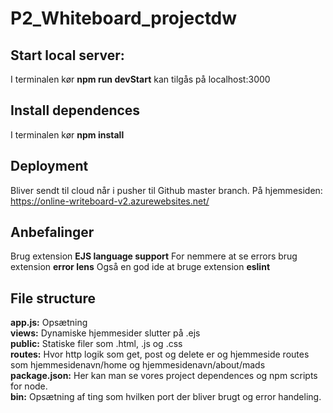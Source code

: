 # P2_Whiteboard_projectdw

## Start local server:
I terminalen kør **npm run devStart**
kan tilgås på localhost:3000

## Install dependences
I terminalen kør **npm install**

## Deployment
Bliver sendt til cloud når i pusher til Github master branch.
På hjemmesiden: https://online-writeboard-v2.azurewebsites.net/

## Anbefalinger
Brug extension **EJS language support**
For nemmere at se errors brug extension **error lens**
Også en god ide at bruge extension **eslint**

## File structure
**app.js:** Opsætning  
**views:** Dynamiske hjemmesider slutter på .ejs  
**public:** Statiske filer som .html, .js og .css  
**routes:** Hvor http logik som get, post og delete er og hjemmeside routes som hjemmesidenavn/home og hjemmesidenavn/about/mads  
**package.json:** Her kan man se vores project dependences og npm scripts for node.  
**bin:** Opsætning af ting som hvilken port der bliver brugt og error handeling.  

